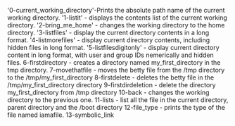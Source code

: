 '0-current_working_directory'-Prints the absolute path name of the current working directory.
'1-listit' - displays the contents list of the current working directory.
'2-bring_me_home' - changes the working directory to the home directory.
'3-listfiles' - display the current directory contents in a long format.
'4-listmorefiles' - display current directory contents, including hidden files in long format.
'5-listfilesdigitonly' - display current directory content in long format, with user and group IDs nemerically and hidden files.
6-firstdirectory - creates a directory named my_first_directory in the tmp directory.
7-movethatfile - moves the betty file from the /tmp directory to the /tmp/my_first_directory
8-firstdelete - deletes the betty file in the /tmp/my_first_directory directory
9-firstdirdeletion - delete the directory my_first_directory from /tmp directory
10-back - changes the working directory to the previous one.
11-lists - list all the file in the current directory, parent directory and the /boot directory
12-file_type - prints the type of the file named iamafile.
13-symbolic_link 
